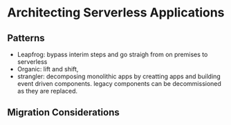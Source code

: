 # Architecting Serverless Applications

## Patterns

- Leapfrog: bypass interim steps and go straigh from on premises to serverless
- Organic: lift and shift,
- strangler: decomposing monolithic apps by creatting apps and building event driven components. legacy components can be decommissioned as they are replaced. 

## Migration Considerations